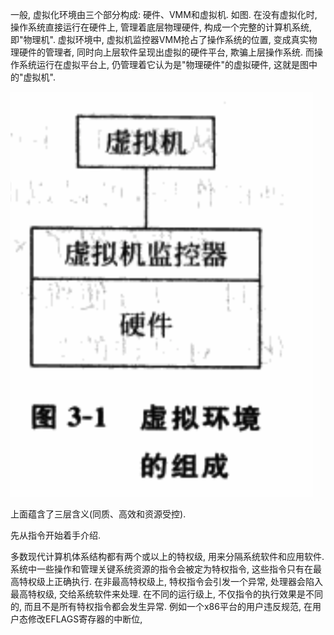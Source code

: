 一般, 虚拟化环境由三个部分构成: 硬件、VMM和虚拟机. 如图. 在没有虚拟化时, 操作系统直接运行在硬件上, 管理着底层物理硬件, 构成一个完整的计算机系统, 即"物理机". 虚拟环境中, 虚拟机监控器VMM抢占了操作系统的位置, 变成真实物理硬件的管理者, 同时向上层软件呈现出虚拟的硬件平台, 欺骗上层操作系统. 而操作系统运行在虚拟平台上, 仍管理着它认为是"物理硬件"的虚拟硬件, 这就是图中的"虚拟机".

![config](./images/1.png)

上面蕴含了三层含义(同质、高效和资源受控).

先从指令开始着手介绍.

多数现代计算机体系结构都有两个或以上的特权级, 用来分隔系统软件和应用软件. 系统中一些操作和管理关键系统资源的指令会被定为特权指令, 这些指令只有在最高特权级上正确执行. 在非最高特权级上, 特权指令会引发一个异常, 处理器会陷入最高特权级, 交给系统软件来处理. 在不同的运行级上, 不仅指令的执行效果是不同的, 而且不是所有特权指令都会发生异常. 例如一个x86平台的用户违反规范, 在用户态修改EFLAGS寄存器的中断位, 